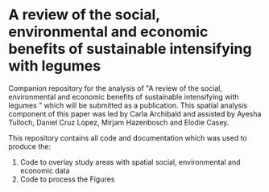# A review of the social, environmental and economic benefits of sustainable intensifying with legumes 
Companion repository for the analysis of "A review of the social, environmental and economic benefits of sustainable intensifying with legumes " which will be submitted as a publication. This spatial analysis component of this paper was led by Carla Archibald and assisted by Ayesha Tulloch, Daniel Cruz Lopez, Mirjam Hazenbosch and Elodie Casey.

This repository contains all code and documentation which was used to produce the:
1. Code to overlay study areas with spatial social, environmental and economic data
2. Code to process the Figures
